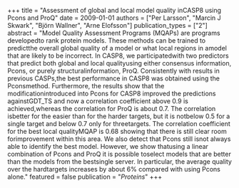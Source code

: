 +++
title = "Assessment of global and local model quality inCASP8 using Pcons and ProQ"
date = 2009-01-01
authors = ["Per Larsson", "Marcin J Skwark", "Björn Wallner", "Arne Elofsson"]
publication_types = ["2"]
abstract = "Model Quality Assessment Programs (MQAPs) are programs developedto rank protein models. These methods can be trained to predictthe overall global quality of a model or what local regions in amodel that are likely to be incorrect. In CASP8, we participatedwith two predictors that predict both global and local qualityusing either consensus information, Pcons, or purely structuralinformation, ProQ. Consistently with results in previous CASPs,the best performance in CASP8 was obtained using the Pconsmethod. Furthermore, the results show that the modificationintroduced into Pcons for CASP8 improved the predictions againstGDT_TS and now a correlation coefficient above 0.9 is achieved,whereas the correlation for ProQ is about 0.7. The correlation isbetter for the easier than for the harder targets, but it is notbelow 0.5 for a single target and below 0.7 only for threetargets. The correlation coefficient for the best local qualityMQAP is 0.68 showing that there is still clear room forimprovement within this area. We also detect that Pcons still isnot always able to identify the best model. However, we show thatusing a linear combination of Pcons and ProQ it is possible toselect models that are better than the models from the bestsingle server. In particular, the average quality over the hardtargets increases by about 6% compared with using Pcons alone."
featured = false
publication = "*Proteins*"
+++

